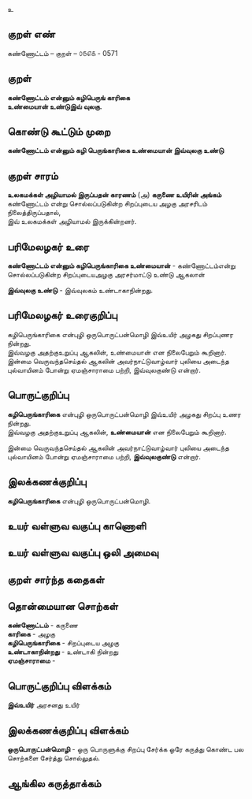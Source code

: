 உ

## குறள் எண் 

கண்ணோட்டம் – குறள் – ௦௫௭௧ - 0571  

## குறள் 

**கண்ணோட்டம் என்னும் கழிபெருங் காரிகை  
உண்மையான் உண்டுஇவ் வுலகு.**  

## கொண்டு கூட்டும் முறை

**கண்ணோட்டம் என்னும் கழி பெருங்காரிகை உண்மையான் இவ்வுலகு உண்டு**

## குறள் சாரம் 

**உலகமக்கள் அழியாமல் இருப்பதன் காரணம்** (அ) **கருணை உயிரின் அங்கம்**  
கண்ணோட்டம் என்று சொல்லப்படுகின்ற சிறப்புடைய அழகு அரசரிடம் நிலைத்திருப்பதால்,  
இவ் உலகமக்கள் அழியாமல் இருக்கின்றனர்.  

## பரிமேலழகர் உரை

**கண்ணோட்டம் என்னும் கழிபெருங்காரிகை உண்மையான்** - கண்ணோட்டம்என்று சொல்லப்படுகின்ற சிறப்புடையஅழகு அரசர்மாட்டு உண்டு ஆகலான்   

**இவ்வுலகு உண்டு** - இவ்வுலகம் உண்டாகாநின்றது. 

## பரிமேலழகர் உரைகுறிப்பு   

கழிபெருங்காரிகை என்புழி ஒருபொருட்பன்மொழி இவ்உயிர் அழகது சிறப்புணர நின்றது.  
இவ்வழகு அதற்குஉறுப்பு ஆகலின், உண்மையான் என நிலைபேறும் கூறினார்.  
இன்மை வெருவந்தசெய்தல் ஆகலின் அவர்நாட்டுவாழ்வார் புலியை அடைந்த புல்வாயினம் போன்று ஏமஞ்சாராமை பற்றி, இவ்வுலகுண்டு என்றார்.    

## பொருட்குறிப்பு 

**கழிபெருங்காரிகை** என்புழி ஒருபொருட்பன்மொழி இவ்உயிர் அழகது சிறப்பு உணர நின்றது.  
இவ்வழகு அதற்குஉறுப்பு ஆகலின், **உண்மையான்** என நிலைபேறும் கூறினார்.  

இன்மை வெருவந்தசெய்தல் ஆகலின் அவர்நாட்டுவாழ்வார் புலியை அடைந்த புல்வாயினம் போன்று ஏமஞ்சாராமை பற்றி, **இவ்வுலகுண்டு** என்றார்.    

## இலக்கணக்குறிப்பு  

**கழிபெருங்காரிகை** என்புழி ஒருபொருட்பன்மொழி.  

## உயர் வள்ளுவ வகுப்பு காணொளி


## உயர் வள்ளுவ வகுப்பு ஒலி அமைவு 

 
## குறள் சார்ந்த கதைகள் 


## தொன்மையான சொற்கள்

**கண்ணோட்டம்** - கருணை  
**காரிகை** - அழகு   
**கழிபெருங்காரிகை** - சிறப்புடைய அழகு   
**உண்டாகாநின்றது** - உண்டாகி நின்றது     
**ஏமஞ்சாராமை** - 

## பொருட்குறிப்பு விளக்கம்  

**இவ்உயிர்** அரசனது உயிர் 

## இலக்கணக்குறிப்பு விளக்கம்

**ஒருபொருட்பன்மொழி** - ஒரு பொருளுக்கு சிறப்பு சேர்க்க ஒரே கருத்து கொண்ட பல சொற்களை சேர்த்து சொல்லுதல்.  

## ஆங்கில கருத்தாக்கம் 


